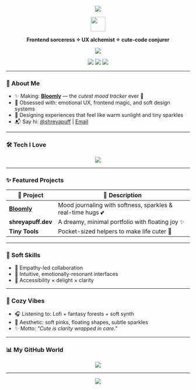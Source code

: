 <!-- README.md -->

<p align="center">
  <img src="https://capsule-render.vercel.app/api?type=rounded&color=ffc9dc&height=160&text=Shreya%20Mishra&fontSize=45&fontColor=fff" />
</p>

<p align="center">
  <img src="https://media.giphy.com/media/hvRJCLFzcasrR4ia7z/giphy.gif" width="40" />
</p>

<p align="center"><strong>Frontend sorceress ✧ UX alchemist ✧ cute-code conjurer</strong></p>

<p align="center">
  <img src="https://readme-typing-svg.demolab.com?font=Quicksand&weight=500&size=22&pause=1200&color=F78DA7&center=true&vCenter=true&width=440&lines=Designing+with+heart+%26+sparkles+🌷;Crafting+tiny+interactions+that+delight+🌼;Coding+kind+experiences+💖;Cute+is+a+design+superpower+🧚" />
</p>

<p align="center">
  <img src="https://img.shields.io/badge/Made%20with-%F0%9F%92%96%20HTML%20%26%20CSS-ffc9dc?style=for-the-badge" />
  <img src="https://img.shields.io/badge/Vibes-Cozy%20Rain%20%26%20Pastels-ffb6c1?style=for-the-badge" />
  <img src="https://img.shields.io/badge/Power-Up-Cute%20Microinteractions-ffaad4?style=for-the-badge" />
</p>

---

### 🌸 About Me

- ✨ Making: [**Bloomly**](https://github.com/shreyapuff) — the *cutest mood tracker* ever 🍃  
- 🧠 Obsessed with: emotional UX, frontend magic, and soft design systems  
- 🎨 Designing experiences that feel like warm sunlight and tiny sparkles  
- 📬 Say hi: [@shreyapuff](https://twitter.com/shreyapuff) | [Email](mailto:your@email.com)

---

### 🛠️ Tech I Love

<p align="center">
  <img src="https://skillicons.dev/icons?i=html,css,js,ts,react,tailwind,figma,vscode,github&perline=8" />
</p>

---

### ✨ Featured Projects

| 💫 Project | 🌸 Description |
|-----------|----------------|
| [**Bloomly**](https://github.com/shreyapuff) | Mood journaling with softness, sparkles & real-time hugs 💕 |
| **shreyapuff.dev** | A dreamy, minimal portfolio with floating joy ✨ |
| **Tiny Tools** | Pocket-sized helpers to make life cuter 🧃 |

---

### 🎀 Soft Skills

- 💖 Empathy-led collaboration  
- 🧁 Intuitive, emotionally-resonant interfaces  
- 🦋 Accessibility × delight × clarity

---

### 🍵 Cozy Vibes

- 🎧 Listening to: Lofi + fantasy forests + soft synth  
- 🧸 Aesthetic: soft pinks, floating shapes, subtle sparkles  
- ✨ Motto: *"Cute is clarity wrapped in care."*

---

### 📊 My GitHub World

<p align="center">
  <img src="https://github-readme-stats.vercel.app/api?username=shreyapuff&show_icons=true&theme=rose_pine&hide_border=true&icon_color=ffc0cb&title_color=f78da7&text_color=7f5f8f" />
</p>

---

<p align="center">
  <img src="https://capsule-render.vercel.app/api?type=waving&color=ffc9dc&height=100&section=footer"/>
</p>
